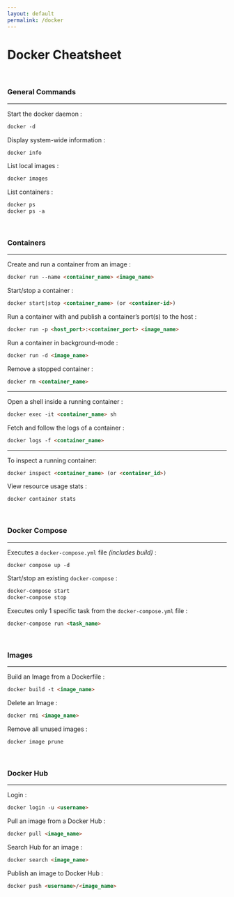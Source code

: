 ```yaml
---
layout: default
permalink: /docker
---
```


# Docker Cheatsheet





<br>

### General Commands

<hr>

Start the docker daemon :
```md
docker -d
```

Display system-wide information :
```md
docker info
```

List local images :
```md
docker images
```

List containers :
```md
docker ps
docker ps -a
```





<br>

### Containers

<hr>

Create and run a container from an image :
```md
docker run --name <container_name> <image_name>
```

Start/stop a container :
```md
docker start|stop <container_name> (or <container-id>)
```

Run a container with and publish a container’s port(s) to the host :
```md
docker run -p <host_port>:<container_port> <image_name>
```

Run a container in background-mode :
```md
docker run -d <image_name>
```

Remove a stopped container :
```md
docker rm <container_name>
```

<hr>

Open a shell inside a running container :
```md
docker exec -it <container_name> sh
```

Fetch and follow the logs of a container :
```md
docker logs -f <container_name>
```

<hr>

To inspect a running container:
```md
docker inspect <container_name> (or <container_id>)
```

View resource usage stats :
```md
docker container stats
```





<br>

### Docker Compose

<hr>


Executes a `docker-compose.yml` file *(includes build)* :
```md
docker compose up -d
```

Start/stop an existing `docker-compose` :
```md
docker-compose start
docker-compose stop
```

Executes only 1 specific task from the `docker-compose.yml` file :
```md
docker-compose run <task_name>
```





<br>

### Images

<hr>

Build an Image from a Dockerfile :
```md
docker build -t <image_name>
```

Delete an Image :
```md
docker rmi <image_name>
```

Remove all unused images :
```md
docker image prune
```





<br>

### Docker Hub

<hr>

Login :
```md
docker login -u <username>
```

Pull an image from a Docker Hub :
```md
docker pull <image_name>
```

Search Hub for an image :
```md
docker search <image_name>
```

Publish an image to Docker Hub :
```md
docker push <username>/<image_name>
```
